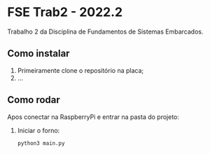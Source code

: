 # FSE Trab2 - 2022.2

Trabalho 2 da Disciplina de Fundamentos de Sistemas Embarcados.

## Como instalar

1. Primeiramente clone o repositório na placa;
2. ...


## Como rodar

Apos conectar na RaspberryPi e entrar na pasta do projeto:

1. Iniciar o forno:
   ```
   python3 main.py
   ```
